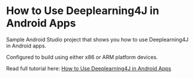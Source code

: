 # How to Use Deeplearning4J in Android Apps

Sample Android Studio project that shows you how to use Deeplearning4J in Android apps.

Configured to build using either x86 or ARM platform devices.

Read full tutorial here: [How to Use Deeplearning4J in Android Apps](http://progur.com/2017/01/how-to-use-deeplearning4j-on-android.html)
